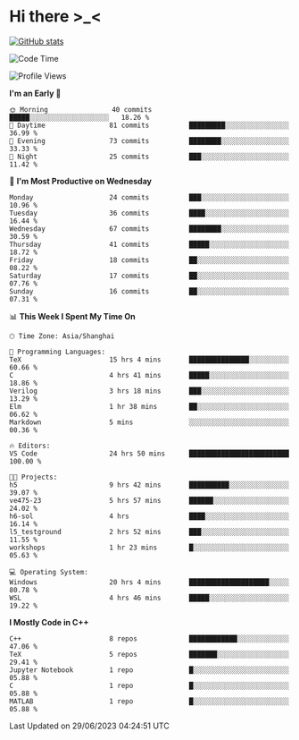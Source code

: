 # Hi there \>_<

[![GitHub stats](https://github-readme-stats.vercel.app/api?username=ARessegetesStery&show_icons=true&theme=transparent)](https://github.com/anuraghazra/github-readme-stats)

<!--START_SECTION:waka-->
![Code Time](http://img.shields.io/badge/Code%20Time-176%20hrs%2046%20mins-blue)

![Profile Views](http://img.shields.io/badge/Profile%20Views-0-blue)

**I'm an Early 🐤** 

```text
🌞 Morning                40 commits          █████░░░░░░░░░░░░░░░░░░░░   18.26 % 
🌆 Daytime                81 commits          █████████░░░░░░░░░░░░░░░░   36.99 % 
🌃 Evening                73 commits          ████████░░░░░░░░░░░░░░░░░   33.33 % 
🌙 Night                  25 commits          ███░░░░░░░░░░░░░░░░░░░░░░   11.42 % 
```
📅 **I'm Most Productive on Wednesday** 

```text
Monday                   24 commits          ███░░░░░░░░░░░░░░░░░░░░░░   10.96 % 
Tuesday                  36 commits          ████░░░░░░░░░░░░░░░░░░░░░   16.44 % 
Wednesday                67 commits          ████████░░░░░░░░░░░░░░░░░   30.59 % 
Thursday                 41 commits          █████░░░░░░░░░░░░░░░░░░░░   18.72 % 
Friday                   18 commits          ██░░░░░░░░░░░░░░░░░░░░░░░   08.22 % 
Saturday                 17 commits          ██░░░░░░░░░░░░░░░░░░░░░░░   07.76 % 
Sunday                   16 commits          ██░░░░░░░░░░░░░░░░░░░░░░░   07.31 % 
```


📊 **This Week I Spent My Time On** 

```text
🕑︎ Time Zone: Asia/Shanghai

💬 Programming Languages: 
TeX                      15 hrs 4 mins       ███████████████░░░░░░░░░░   60.66 % 
C                        4 hrs 41 mins       █████░░░░░░░░░░░░░░░░░░░░   18.86 % 
Verilog                  3 hrs 18 mins       ███░░░░░░░░░░░░░░░░░░░░░░   13.29 % 
Elm                      1 hr 38 mins        ██░░░░░░░░░░░░░░░░░░░░░░░   06.62 % 
Markdown                 5 mins              ░░░░░░░░░░░░░░░░░░░░░░░░░   00.36 % 

🔥 Editors: 
VS Code                  24 hrs 50 mins      █████████████████████████   100.00 % 

🐱‍💻 Projects: 
h5                       9 hrs 42 mins       ██████████░░░░░░░░░░░░░░░   39.07 % 
ve475-23                 5 hrs 57 mins       ██████░░░░░░░░░░░░░░░░░░░   24.02 % 
h6-sol                   4 hrs               ████░░░░░░░░░░░░░░░░░░░░░   16.14 % 
l5_testground            2 hrs 52 mins       ███░░░░░░░░░░░░░░░░░░░░░░   11.55 % 
workshops                1 hr 23 mins        █░░░░░░░░░░░░░░░░░░░░░░░░   05.63 % 

💻 Operating System: 
Windows                  20 hrs 4 mins       ████████████████████░░░░░   80.78 % 
WSL                      4 hrs 46 mins       █████░░░░░░░░░░░░░░░░░░░░   19.22 % 
```

**I Mostly Code in C++** 

```text
C++                      8 repos             ████████████░░░░░░░░░░░░░   47.06 % 
TeX                      5 repos             ███████░░░░░░░░░░░░░░░░░░   29.41 % 
Jupyter Notebook         1 repo              █░░░░░░░░░░░░░░░░░░░░░░░░   05.88 % 
C                        1 repo              █░░░░░░░░░░░░░░░░░░░░░░░░   05.88 % 
MATLAB                   1 repo              █░░░░░░░░░░░░░░░░░░░░░░░░   05.88 % 
```




 Last Updated on 29/06/2023 04:24:51 UTC
<!--END_SECTION:waka-->
